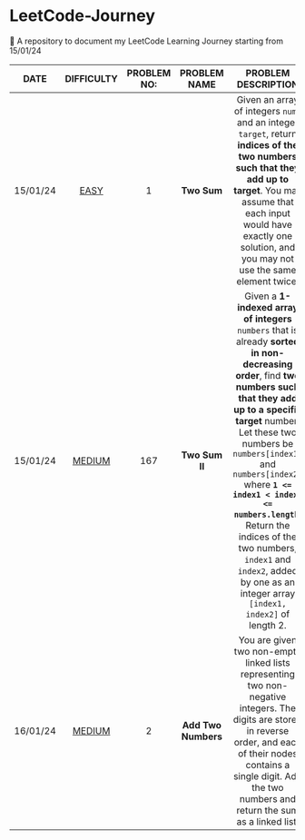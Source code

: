 # LeetCode-Journey
🚀 A repository to document my LeetCode Learning Journey starting from 15/01/24

| **DATE** | **DIFFICULTY** | **PROBLEM NO:** | **PROBLEM NAME** | **PROBLEM DESCRIPTION** |
|:---------:|:--------------:|:----------------:|:---------------:|:---------:|
| 15/01/24 | [EASY](https://leetcode.com/problems/two-sum/description/) | 1 | **Two Sum** | Given an array of integers `nums` and an integer `target`, return **indices of the two numbers such that they add up to target**. You may assume that each input would have exactly one solution, and you may not use the same element twice. |
| 15/01/24 | [MEDIUM](https://leetcode.com/problems/two-sum-ii-input-array-is-sorted/description/) | 167 | **Two Sum II** | Given a **1-indexed array of integers** `numbers` that is already **sorted in non-decreasing order**, find **two numbers such that they add up to a specific target** number. Let these two numbers be `numbers[index1]` and `numbers[index2]` where **`1 <= index1 < index2 <= numbers.length`**. Return the indices of the two numbers, `index1` and `index2`, added by one as an integer array `[index1, index2]` of length 2. |
| 16/01/24 | [MEDIUM](https://leetcode.com/problems/add-two-numbers/) | 2 | **Add Two Numbers** | You are given two non-empty linked lists representing two non-negative integers. The digits are stored in reverse order, and each of their nodes contains a single digit. Add the two numbers and return the sum as a linked list.|
